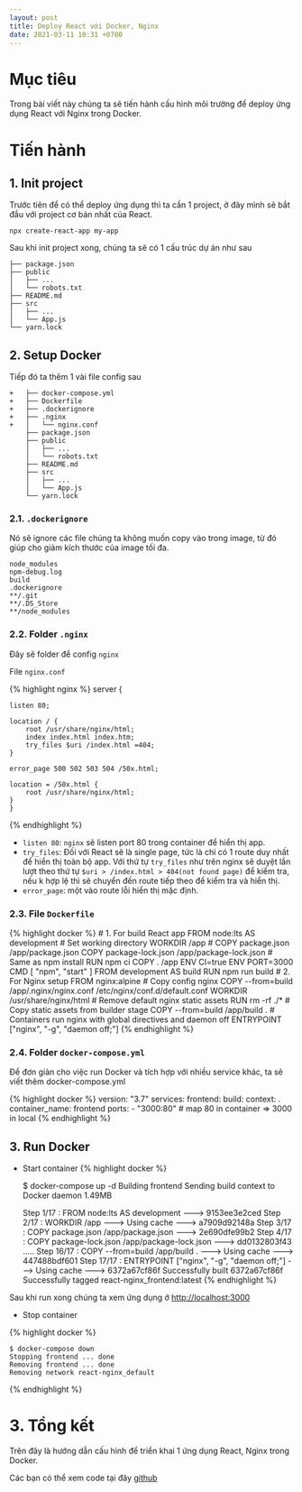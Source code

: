 ```yaml
---
layout: post
title: Deploy React với Docker, Nginx
date: 2021-03-11 10:31 +0700
---
```


# Mục tiêu

Trong bài viết này chúng ta sẽ tiến hành cấu hình môi trường để deploy ứng dụng React với Nginx trong Docker.

# Tiến hành

## 1. Init project

Trước tiên để có thể deploy ứng dụng thì ta cần 1 project, ở đây mình sẽ bắt đầu với project cơ bản nhất của React.

```
npx create-react-app my-app
```

Sau khi init project xong, chúng ta sẽ có 1 cấu trúc dự án như sau

```
├── package.json
├── public
│   ├── ...
│   └── robots.txt
├── README.md
├── src
│   ├── ...
│   └── App.js
└── yarn.lock
```

## 2. Setup Docker

Tiếp đó ta thêm 1 vài file config sau

```
+   ├── docker-compose.yml
+   ├── Dockerfile
+   ├── .dockerignore
+   ├── .nginx
+   │   └── nginx.conf
    ├── package.json
    ├── public
    │   ├── ...
    │   └── robots.txt
    ├── README.md
    ├── src
    │   ├── ...
    │   └── App.js
    └── yarn.lock
```

### 2.1. `.dockerignore`

Nó sẽ ignore các file chúng ta không muốn copy vào trong image, từ đó giúp cho giảm kích thước của image tối đa.

```
node_modules
npm-debug.log
build
.dockerignore
**/.git
**/.DS_Store
**/node_modules
```

### 2.2. Folder `.nginx`

Đây sẽ folder để config `nginx`

File `nginx.conf`

{% highlight nginx %}
    server {    

    listen 80;

    location / {
        root /usr/share/nginx/html;
        index index.html index.htm;
        try_files $uri /index.html =404;
    }

    error_page 500 502 503 504 /50x.html;

    location = /50x.html {
        root /usr/share/nginx/html;
    }
    }
{% endhighlight %}

- `listen 80`: `nginx` sẽ listen port 80 trong container để hiển thị app.
- `try_files`: Đối với React sẽ là single page, tức là chỉ có 1 route duy nhất để hiển thị toàn bộ app. Với thứ tự `try_files` như trên nginx sẽ duyệt lần lượt theo thứ tự `$uri > /index.html > 404(not found page)` để kiểm tra, nếu k hợp lệ thì sẽ chuyển đến route tiếp theo để kiểm tra và hiển thị.
- `error_page`: một vào route lỗi hiển thị mặc định.

### 2.3. File `Dockerfile`

{% highlight docker %}
    # 1. For build React app
    FROM node:lts AS development
    # Set working directory
    WORKDIR /app
    #
    COPY package.json /app/package.json
    COPY package-lock.json /app/package-lock.json
    # Same as npm install
    RUN npm ci
    COPY . /app
    ENV CI=true
    ENV PORT=3000
    CMD [ "npm", "start" ]
    FROM development AS build
    RUN npm run build
    # 2. For Nginx setup
    FROM nginx:alpine
    # Copy config nginx
    COPY --from=build /app/.nginx/nginx.conf /etc/nginx/conf.d/default.conf
    WORKDIR /usr/share/nginx/html
    # Remove default nginx static assets
    RUN rm -rf ./*
    # Copy static assets from builder stage
    COPY --from=build /app/build .
    # Containers run nginx with global directives and daemon off
    ENTRYPOINT ["nginx", "-g", "daemon off;"]
{% endhighlight %}

### 2.4. Folder `docker-compose.yml`

Để đơn giản cho việc run Docker và tích hợp với nhiều service khác, ta sẽ viết thêm docker-compose.yml

{% highlight docker %}
    version: "3.7"
    services:
    frontend:
        build:
        context: .
        container_name: frontend
        ports:
        - "3000:80" # map 80 in container => 3000 in local
{% endhighlight %}

## 3. Run Docker

- Start container
{% highlight docker %}

    $ docker-compose up -d
    Building frontend
    Sending build context to Docker daemon   1.49MB

    Step 1/17 : FROM node:lts AS development
    ---> 9153ee3e2ced
    Step 2/17 : WORKDIR /app
    ---> Using cache
    ---> a7909d92148a
    Step 3/17 : COPY package.json /app/package.json
    ---> 2e690dfe99b2
    Step 4/17 : COPY package-lock.json /app/package-lock.json
    ---> dd0132803f43
    .....
    Step 16/17 : COPY --from=build /app/build .
    ---> Using cache
    ---> 447488bdf601
    Step 17/17 : ENTRYPOINT ["nginx", "-g", "daemon off;"]
    ---> Using cache
    ---> 6372a67cf86f
    Successfully built 6372a67cf86f
    Successfully tagged react-nginx_frontend:latest
{% endhighlight %}

Sau khi run xong chúng ta xem ứng dụng ở [http://localhost:3000](http://localhost:3000)

- Stop container

{% highlight docker %}

    $ docker-compose down
    Stopping frontend ... done
    Removing frontend ... done
    Removing network react-nginx_default
{% endhighlight %}


# 3. Tổng kết
Trên đây là hướng dẫn cấu hình để triển khai 1 ứng dụng React, Nginx trong Docker.

Các bạn có thể xem code tại đây [github](https://github.com/docker/awesome-compose/tree/master/react-nginx)
